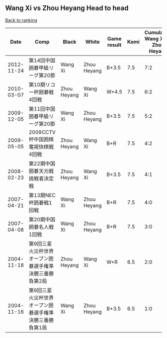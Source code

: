 ## Wang Xi vs Zhou Heyang Head to head

[Back to ranking](../../index.md)




| **Date** | **Comp** | **Black** | **White** | **Game result** | **Komi** | **Cumulative Wang Xi vs Zhou Heyang** | **Wang Xi streak** | **Zhou Heyang streak** | 
| --- | --- | --- | --- | --- | --- | --- | --- | --- |
| 2012-11-24 | 第14回中国囲碁甲級リーグ第20節 | Wang Xi | Zhou Heyang | B+3.5 | 7.5 | 7:2 | 3 | 0 | 
| 2010-03-07 | 第10期リコー杯囲碁戦4回戦 | Zhou Heyang | Wang Xi | W+4.5 | 7.5 | 6:2 | 2 | 0 | 
| 2009-12-05 | 第11回中国囲碁甲級リーグ第20節 | Wang Xi | Zhou Heyang | B+3.5 | 7.5 | 5:2 | 1 | 0 | 
| 2009-05-05 | 2009CCTV杯中国囲棋電視快棋戦4回戦 | Zhou Heyang | Wang Xi | B+R | 7.5 | 4:2 | 0 | 2 | 
| 2008-02-23 | 第22期中国囲碁天元戦挑戦者決定戦 | Zhou Heyang | Wang Xi | B+3.5 | 7.5 | 4:1 | 0 | 1 | 
| 2007-04-21 | 第13期NEC杯囲碁戦1回戦 | Wang Xi | Zhou Heyang | B+R | 7.5 | 4:0 | 4 | 0 | 
| 2007-04-08 | 第20期中国囲碁名人戦1回戦 | Wang Xi | Zhou Heyang | B+R | 7.5 | 3:0 | 3 | 0 | 
| 2004-11-18 | 第9回三星火災杯世界オープン囲碁選手権準決勝三番勝負第2局 | Zhou Heyang | Wang Xi | W+R | 6.5 | 2:0 | 2 | 0 | 
| 2004-11-16 | 第9回三星火災杯世界オープン囲碁選手権準決勝三番勝負第1局 | Wang Xi | Zhou Heyang | B+3.5 | 6.5 | 1:0 | 1 | 0 |




